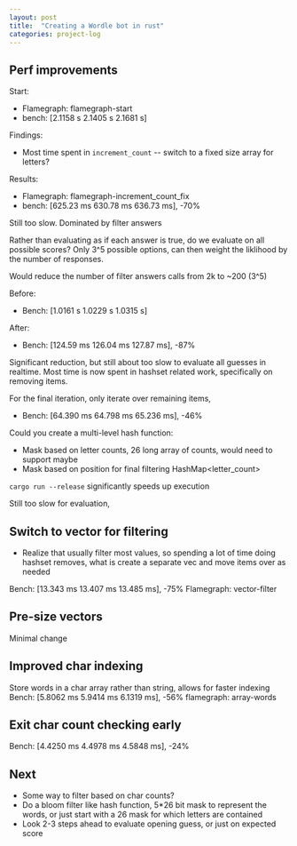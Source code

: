 ```yaml
---
layout: post
title:  "Creating a Wordle bot in rust"
categories: project-log
---
```


## Perf improvements

Start:

* Flamegraph: flamegraph-start
* bench: [2.1158 s 2.1405 s 2.1681 s]

Findings:

* Most time spent in `increment_count` -- switch to a fixed size array for letters?

Results:

* Flamegraph: flamegraph-increment_count_fix
* bench: [625.23 ms 630.78 ms 636.73 ms], -70%

Still too slow. Dominated by filter answers

Rather than evaluating as if each answer is true, do we evaluate on all possible scores? Only 3^5 possible options, can then weight the liklihood by the number of responses.

Would reduce the number of filter answers calls from 2k to ~200 (3^5)

Before:

* Bench:  [1.0161 s 1.0229 s 1.0315 s]

After:

* Bench: [124.59 ms 126.04 ms 127.87 ms], -87%

Significant reduction, but still about too slow to evaluate all guesses in realtime. Most time is now spent in hashset related work, specifically on removing items.

For the final iteration, only iterate over remaining items,

* Bench:  [64.390 ms 64.798 ms 65.236 ms], -46%

Could you create a multi-level hash function:

* Mask based on letter counts, 26 long array of counts, would need to support maybe
* Mask based on position for final filtering
HashMap<letter_count>

`cargo run --release` significantly speeds up execution

Still too slow for evaluation,

## Switch to vector for filtering

* Realize that usually filter most values, so spending a lot of time doing hashset removes, what is create a separate vec and move items over as needed

Bench:  [13.343 ms 13.407 ms 13.485 ms], -75%
Flamegraph: vector-filter

## Pre-size vectors

Minimal change

## Improved char indexing

Store words in a char array rather than string, allows for faster indexing
Bench: [5.8062 ms 5.9414 ms 6.1319 ms], -56%
flamegraph: array-words

## Exit char count checking early

Bench: [4.4250 ms 4.4978 ms 4.5848 ms], -24%

## Next

* Some way to filter based on char counts?
* Do a bloom filter like hash function, 5*26 bit mask to represent the words, or just start with a 26 mask for which letters are contained
* Look 2-3 steps ahead to evaluate opening guess, or just on expected score
